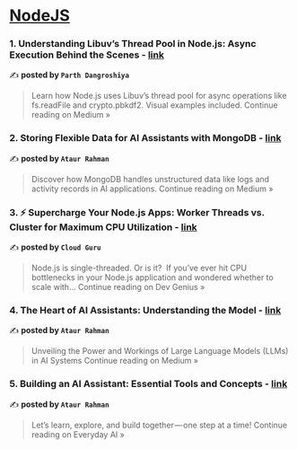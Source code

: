 
<h1><a href=https://medium.com/tag/nodejs/recommended target="_blank" rel="noopener noreferrer">NodeJS</a></h1>
<h3>1. Understanding Libuv’s Thread Pool in Node.js: Async Execution Behind the Scenes - <a href="https://medium.com/@parthdangroshiya/understanding-libuvs-thread-pool-in-node-js-async-execution-behind-the-scenes-6948f39cd5e0?source=rss------nodejs-5" target="_blank" rel="noopener noreferrer">link</a></h3>

✍️ **posted by `Parth Dangroshiya`**

<blockquote>Learn how Node.js uses Libuv’s thread pool for async operations like fs.readFile and crypto.pbkdf2. Visual examples included.
Continue reading on Medium »</blockquote>

<h3>2. Storing Flexible Data for AI Assistants with MongoDB - <a href="https://ataur39n.medium.com/storing-flexible-data-for-ai-assistants-with-mongodb-69092ee58072?source=rss------nodejs-5" target="_blank" rel="noopener noreferrer">link</a></h3>

✍️ **posted by `Ataur Rahman`**

<blockquote>Discover how MongoDB handles unstructured data like logs and activity records in AI applications.
Continue reading on Medium »</blockquote>

<h3>3. ⚡ Supercharge Your Node.js Apps: Worker Threads vs. Cluster for Maximum CPU Utilization - <a href="https://blog.devgenius.io/supercharge-your-node-js-apps-worker-threads-vs-cluster-for-maximum-cpu-utilization-d34bdc4dc1f0?source=rss------nodejs-5" target="_blank" rel="noopener noreferrer">link</a></h3>

✍️ **posted by `Cloud Guru`**

<blockquote>Node.js is single-threaded. Or is it?
 If you’ve ever hit CPU bottlenecks in your Node.js application and wondered whether to scale with…
Continue reading on Dev Genius »</blockquote>

<h3>4.  The Heart of AI Assistants: Understanding the Model - <a href="https://ataur39n.medium.com/the-heart-of-ai-assistants-understanding-the-model-0147adbe70c3?source=rss------nodejs-5" target="_blank" rel="noopener noreferrer">link</a></h3>

✍️ **posted by `Ataur Rahman`**

<blockquote>Unveiling the Power and Workings of Large Language Models (LLMs) in AI Systems
Continue reading on Medium »</blockquote>

<h3>5. Building an AI Assistant: Essential Tools and Concepts - <a href="https://medium.com/everyday-ai/building-an-ai-assistant-essential-tools-and-concepts-a8f12497cd65?source=rss------nodejs-5" target="_blank" rel="noopener noreferrer">link</a></h3>

✍️ **posted by `Ataur Rahman`**

<blockquote>Let’s learn, explore, and build together — one step at a time!
Continue reading on Everyday AI »</blockquote>

